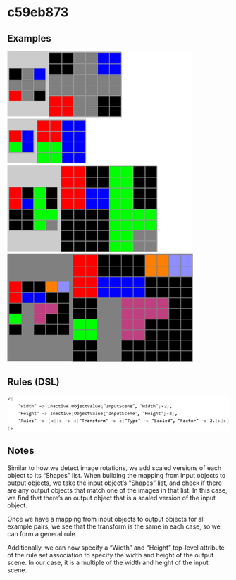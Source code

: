 # c59eb873

## Examples

![ARC examples for c59eb873](examples.png?raw=true)

## Rules (DSL)

![DSL rules for c59eb873](rules.png?raw=true)

## Notes
Similar to how we detect image rotations, we add scaled versions of each object to its “Shapes” list.  When building the mapping from input objects to output objects, we take the input object’s “Shapes” list, and check if there are any output objects that match one of the images in that list. In this case, we find that there’s an output object that is a scaled version of the input object.

Once we have a mapping from input objects to output objects for all example pairs, we see that the transform is the same in each case, so we can form a general rule.

Additionally, we can now specify a “Width” and “Height” top-level attribute of the rule set association to specify the width and height of the output scene.  In our case, it is a multiple of the width and height of the input scene.
